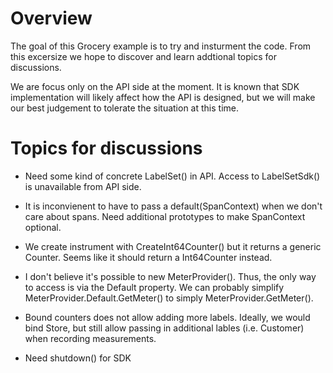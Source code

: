 # Overview

The goal of this Grocery example is to try and insturment the code. From this excersize we hope to discover and learn addtional topics for discussions.

We are focus only on the API side at the moment.  It is known that SDK implementation will likely affect how the API is designed, but we will make our best judgement to tolerate the situation at this time.

# Topics for discussions

- Need some kind of concrete LabelSet() in API.  Access to LabelSetSdk() is unavailable from API side.

- It is inconvienent to have to pass a default(SpanContext) when we don't care about spans.  Need additional prototypes to make SpanContext optional.

- We create instrument with CreateInt64Counter() but it returns a generic Counter<long>.  Seems like it should return a Int64Counter instead.

- I don't believe it's possible to new MeterProvider().  Thus, the only way to access is via the Default property.  We can probably simplify MeterProvider.Default.GetMeter() to simply MeterProvider.GetMeter().

- Bound counters does not allow adding more labels.  Ideally, we would bind Store, but still allow passing in additional lables (i.e. Customer) when recording measurements.

- Need shutdown() for SDK
